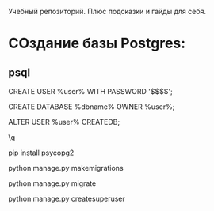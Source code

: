 Учебный репозиторий.
Плюс подсказки и гайды для себя.

<h1>СОздание базы Postgres:</h1>

<h2>psql</h2>
<p>CREATE USER %user% WITH PASSWORD '$$$$';</p>
<p>CREATE DATABASE %dbname% OWNER %user%;</p>
<p>ALTER USER %user% CREATEDB;</p>
<p>\q</p>
<p>pip install psycopg2</p>
<p>python manage.py makemigrations</p>
<p>python manage.py migrate</p>
<p>python manage.py createsuperuser</p>
